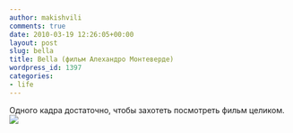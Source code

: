 ```yaml
---
author: makishvili
comments: true
date: 2010-03-19 12:26:05+00:00
layout: post
slug: bella
title: Bella (фильм Алехандро Монтеверде)
wordpress_id: 1397
categories:
- life
---
```


Одного кадра достаточно, чтобы захотеть посмотреть фильм целиком.
![](http://www.equipbiz.co.nz/blog/pictures/bella-wallpaper.jpg)

